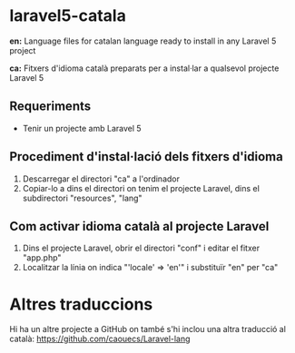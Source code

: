 # laravel5-catala

**en:** Language files for catalan language ready to install in any Laravel 5 project

**ca:** Fitxers d'idioma català preparats per a instal·lar a qualsevol projecte Laravel 5

## Requeriments
  * Tenir un projecte amb Laravel 5

## Procediment d'instal·lació dels fitxers d'idioma
1. Descarregar el directori "ca" a l'ordinador
2. Copiar-lo a dins el directori on tenim el projecte Laravel, dins el subdirectori "resources", "lang"

## Com activar idioma català al projecte Laravel
1. Dins el projecte Laravel, obrir el directori "conf" i editar el fitxer "app.php"
2. Localitzar la línia on indica "'locale' => 'en'" i substituïr "en" per "ca"

# Altres traduccions
Hi ha un altre projecte a GitHub on també s'hi inclou una altra traducció al català: https://github.com/caouecs/Laravel-lang

